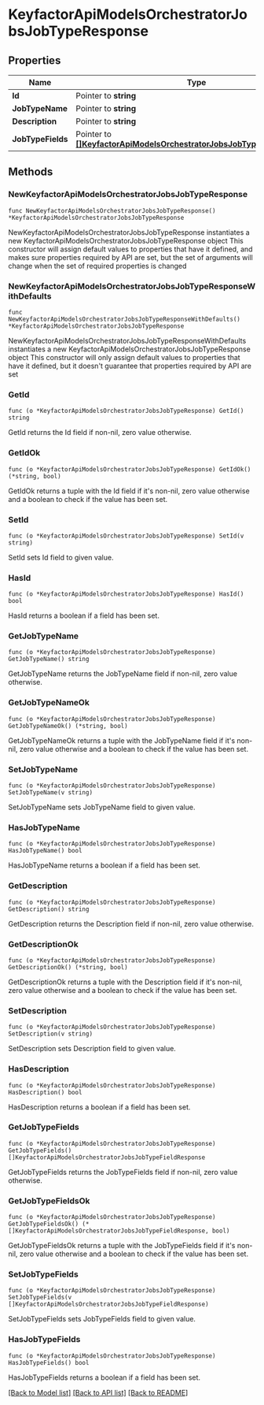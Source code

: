 # KeyfactorApiModelsOrchestratorJobsJobTypeResponse

## Properties

Name | Type | Description | Notes
------------ | ------------- | ------------- | -------------
**Id** | Pointer to **string** |  | [optional] 
**JobTypeName** | Pointer to **string** |  | [optional] 
**Description** | Pointer to **string** |  | [optional] 
**JobTypeFields** | Pointer to [**[]KeyfactorApiModelsOrchestratorJobsJobTypeFieldResponse**](KeyfactorApiModelsOrchestratorJobsJobTypeFieldResponse.md) |  | [optional] 

## Methods

### NewKeyfactorApiModelsOrchestratorJobsJobTypeResponse

`func NewKeyfactorApiModelsOrchestratorJobsJobTypeResponse() *KeyfactorApiModelsOrchestratorJobsJobTypeResponse`

NewKeyfactorApiModelsOrchestratorJobsJobTypeResponse instantiates a new KeyfactorApiModelsOrchestratorJobsJobTypeResponse object
This constructor will assign default values to properties that have it defined,
and makes sure properties required by API are set, but the set of arguments
will change when the set of required properties is changed

### NewKeyfactorApiModelsOrchestratorJobsJobTypeResponseWithDefaults

`func NewKeyfactorApiModelsOrchestratorJobsJobTypeResponseWithDefaults() *KeyfactorApiModelsOrchestratorJobsJobTypeResponse`

NewKeyfactorApiModelsOrchestratorJobsJobTypeResponseWithDefaults instantiates a new KeyfactorApiModelsOrchestratorJobsJobTypeResponse object
This constructor will only assign default values to properties that have it defined,
but it doesn't guarantee that properties required by API are set

### GetId

`func (o *KeyfactorApiModelsOrchestratorJobsJobTypeResponse) GetId() string`

GetId returns the Id field if non-nil, zero value otherwise.

### GetIdOk

`func (o *KeyfactorApiModelsOrchestratorJobsJobTypeResponse) GetIdOk() (*string, bool)`

GetIdOk returns a tuple with the Id field if it's non-nil, zero value otherwise
and a boolean to check if the value has been set.

### SetId

`func (o *KeyfactorApiModelsOrchestratorJobsJobTypeResponse) SetId(v string)`

SetId sets Id field to given value.

### HasId

`func (o *KeyfactorApiModelsOrchestratorJobsJobTypeResponse) HasId() bool`

HasId returns a boolean if a field has been set.

### GetJobTypeName

`func (o *KeyfactorApiModelsOrchestratorJobsJobTypeResponse) GetJobTypeName() string`

GetJobTypeName returns the JobTypeName field if non-nil, zero value otherwise.

### GetJobTypeNameOk

`func (o *KeyfactorApiModelsOrchestratorJobsJobTypeResponse) GetJobTypeNameOk() (*string, bool)`

GetJobTypeNameOk returns a tuple with the JobTypeName field if it's non-nil, zero value otherwise
and a boolean to check if the value has been set.

### SetJobTypeName

`func (o *KeyfactorApiModelsOrchestratorJobsJobTypeResponse) SetJobTypeName(v string)`

SetJobTypeName sets JobTypeName field to given value.

### HasJobTypeName

`func (o *KeyfactorApiModelsOrchestratorJobsJobTypeResponse) HasJobTypeName() bool`

HasJobTypeName returns a boolean if a field has been set.

### GetDescription

`func (o *KeyfactorApiModelsOrchestratorJobsJobTypeResponse) GetDescription() string`

GetDescription returns the Description field if non-nil, zero value otherwise.

### GetDescriptionOk

`func (o *KeyfactorApiModelsOrchestratorJobsJobTypeResponse) GetDescriptionOk() (*string, bool)`

GetDescriptionOk returns a tuple with the Description field if it's non-nil, zero value otherwise
and a boolean to check if the value has been set.

### SetDescription

`func (o *KeyfactorApiModelsOrchestratorJobsJobTypeResponse) SetDescription(v string)`

SetDescription sets Description field to given value.

### HasDescription

`func (o *KeyfactorApiModelsOrchestratorJobsJobTypeResponse) HasDescription() bool`

HasDescription returns a boolean if a field has been set.

### GetJobTypeFields

`func (o *KeyfactorApiModelsOrchestratorJobsJobTypeResponse) GetJobTypeFields() []KeyfactorApiModelsOrchestratorJobsJobTypeFieldResponse`

GetJobTypeFields returns the JobTypeFields field if non-nil, zero value otherwise.

### GetJobTypeFieldsOk

`func (o *KeyfactorApiModelsOrchestratorJobsJobTypeResponse) GetJobTypeFieldsOk() (*[]KeyfactorApiModelsOrchestratorJobsJobTypeFieldResponse, bool)`

GetJobTypeFieldsOk returns a tuple with the JobTypeFields field if it's non-nil, zero value otherwise
and a boolean to check if the value has been set.

### SetJobTypeFields

`func (o *KeyfactorApiModelsOrchestratorJobsJobTypeResponse) SetJobTypeFields(v []KeyfactorApiModelsOrchestratorJobsJobTypeFieldResponse)`

SetJobTypeFields sets JobTypeFields field to given value.

### HasJobTypeFields

`func (o *KeyfactorApiModelsOrchestratorJobsJobTypeResponse) HasJobTypeFields() bool`

HasJobTypeFields returns a boolean if a field has been set.


[[Back to Model list]](../README.md#documentation-for-models) [[Back to API list]](../README.md#documentation-for-api-endpoints) [[Back to README]](../README.md)


